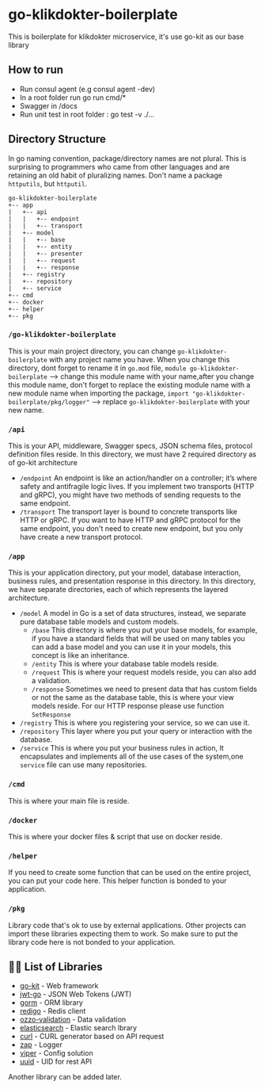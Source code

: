 
# go-klikdokter-boilerplate

This is boilerplate for klikdokter microservice, it's use go-kit as our base library

## How to run

- Run consul agent (e.g consul agent -dev)
- In a root folder run go run cmd/*
- Swagger in /docs
- Run unit test in root folder : go test -v ./...
  
## Directory Structure

In go naming convention, package/directory names are not plural. This is surprising to programmers who came from other languages and are retaining an old habit of pluralizing names. Don't name a package `httputils`, but `httputil`.

```tree
go-klikdokter-boilerplate
+-- app 
|   +-- api 
|   |   +-- endpoint
|   |   +-- transport
|   +-- model
|   |   +-- base
|   |   +-- entity
|   |   +-- presenter 
|   |   +-- request 
|   |   +-- response
|   +-- registry
|   +-- repository
|   +-- service
+-- cmd  
+-- docker
+-- helper 
+-- pkg
```

### `/go-klikdokter-boilerplate`

This is your main project directory, you can change `go-klikdokter-boilerplate` with any project name you have.
When you change this directory, dont forget to rename it in `go.mod` file,
`module go-klikdokter-boilerplate` --> change this module name with your name,after you change this module name,
don't forget to replace the existing module name with a new module name when importing the package,
`import "go-klikdokter-boilerplate/pkg/logger"` --> replace `go-klikdokter-boilerplate` with your new name.

### `/api`

This is your API, middleware, Swagger specs, JSON schema files, protocol definition files reside.
In this directory, we must have 2 required directory as of go-kit architecture

- `/endpoint` An endpoint is like an action/handler on a controller; it’s where safety and antifragile logic lives. If you implement two transports (HTTP and gRPC), you might have two methods of sending requests to the same endpoint.
- `/transport` The transport layer is bound to concrete transports like HTTP or gRPC. If you want to have HTTP and gRPC protocol for the same endpoint, you don't need to create new endpoint, but you only have create a new transport protocol.

### `/app`

This is your application directory, put your model, database interaction, business rules, and presentation response in this directory.
In this directory, we have separate directories, each of which represents the layered architecture.

- `/model` A model in Go is a set of data structures, instead, we separate pure database table models and custom models.
  - `/base` This directory is where you put your base models, for example, if you have a standard fields that will be used on many tables you can add a base model and you can use it in your models, this concept is like an inheritance.
  - `/entity` This is where your database table models reside.
  - `/request` This is where your request models reside, you can also add a validation.
  - `/response` Sometimes we need to present data that has custom fields or not the same as the database table, this is where your view models reside. For our HTTP response please use function `SetResponse`
- `/registry` This is where you registering your service, so we can use it.
- `/repository` This layer where you put your query or interaction with the database.
- `/service` This is where you put your business rules in action, It encapsulates and implements all of the use cases of the system,one `service` file can use many repositories.

### `/cmd`

This is where your main file is reside.


### `/docker`

This is where your docker files & script that use on docker reside.

### `/helper`

If you need to create some function that can be used on the entire project, you can put your code here. 
This helper function is bonded to your application.

### `/pkg`

Library code that's ok to use by external applications. Other projects can import these libraries expecting them to work.
So make sure to put the library code here is not bonded to your application.

## 👨‍💻 List of Libraries

- [go-kit](https://github.com/go-kit/kit) - Web framework
- [jwt-go](https://github.com/dgrijalva/jwt-go) - JSON Web Tokens (JWT)
- [gorm](https://gorm.io/gorm) - ORM library
- [redigo](https://github.com/gomodule/redigo) - Redis client
- [ozzo-validation](https://github.com/itgelo/ozzo-validation/v4) - Data validation
- [elasticsearch](https://github.com/olivere/elastic/v7) - Elastic search lbrary
- [curl](https://moul.io/http2curl) - CURL generator based on API request
- [zap](https://github.com/uber-go/zap) - Logger
- [viper](https://github.com/spf13/viper) - Config solution
- [uuid](https://github.com/matoous/go-nanoid/v2) - UID for rest API

Another library can be added later.
